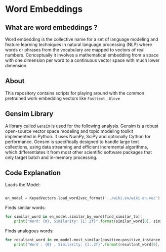 # Word Embeddings

## What are word embeddings ?

Word embedding is the collective name for a set of language modeling and feature learning techniques in natural language processing (NLP) where words or phrases from the vocabulary are mapped to vectors of real numbers. Conceptually it involves a mathematical embedding from a space with one dimension per word to a continuous vector space with much lower dimension.

## About

This repository contains scripts for playing around with the common pretrained work embedding vectors like `Fasttext` , `Glove`


## Gensim Library

A library called `Gensim` is used for the following analysis.
Gensim is a robust open-source vector space modeling and topic modeling toolkit implemented in Python. It uses NumPy, SciPy and optionally Cython for performance. Gensim is specifically designed to handle large text collections, using data streaming and efficient incremental algorithms, which differentiates it from most other scientific software packages that only target batch and in-memory processing.

## Code Explanation

Loads the Model:
```python

en_model = KeyedVectors.load_word2vec_format('../wiki.en/wiki.en.vec')

```

Finds similar words:
```python
for similar_word in en_model.similar_by_word(find_similar_to):
    print("Word: {0}, Similarity: {1:.2f}".format(similar_word[0], similar_word[1]))
```

Finds analogous words:
```python
for resultant_word in en_model.most_similar(positive=positive_instance, negative=negative_instance, topn=1):
    print("Word : {0} , Similarity: {1:.2f}".format(resultant_word[0], resultant_word[1]))
```